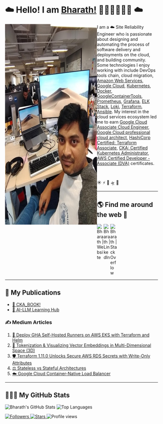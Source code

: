 # ☁️ Hello! I am [Bharath!](https://bharathkumaraju.com) 👋🏾‍👨🏾‍💻🌟 ☁️

<img align="right" src="https://github.com/bharathkumarraju/Bharathkumarraju/blob/main/bharath.jpg" width="303" height="659" alt="banner that says Bharath - a cloud Site Reliability Engineer, alongside an illustration of Bharath" style="float:left;">   

<p align="left">I am a ☁️ Site Reliability Engineer who is passionate about designing and automating the process of software delivery and deployments on the cloud, and building community. Some technologies I enjoy working with include DevOps tools chain, cloud migration, <a href="https://aws.amazon.com/">Amazon Web Services</a>, <a href="https://console.cloud.google.com/">Google Cloud</a>, <a href="https://kubernetes.io/">Kubernetes</a>, <a href="https://www.docker.com/">Docker</a>, <a href="https://github.com/GoogleContainerTools">GoogleContainerTools</a>, <a href="https://prometheus.io/">Prometheus</a>, <a href="https://grafana.com/">Grafana</a>, <a href="https://www.elastic.co/what-is/elk-stack">ELK Stack</a>, <a href="https://grafana.com/oss/loki/">Loki</a>, <a href="https://www.terraform.io/">Terraform</a>, <a href="https://www.ansible.com/overview/it-automation">Ansible</a>. My interest in the cloud services ecosystem led me to earn <a href="https://www.credential.net/f9719cf5-f349-4122-9638-9b8a51980c11#gs.nsc6bc">Google Cloud Associate Cloud Engineer</a>, <a href="https://www.credential.net/57857a8c-f995-463e-8382-1df350e7f9a4#gs.ns8vv8">Google Cloud professional cloud architect</a>, <a href="https://www.credly.com/earner/earned/badge/74df8fde-8b6b-494f-a1c6-5451e1ffba51">HashiCorp Certified: Terraform Associate</a>, <a href="https://www.credly.com/earner/earned/badge/7b5af790-39ad-4197-a281-d1fe713cecb2">CKA: Certified Kubernetes Administrator</a>, <a href="https://github.com/Bharathkumarraju/3_aws_cert_developer_associate#readme">AWS Certified Developer - Associate (DVA)</a> certificates.</p>

<br />

☀ ⚡ 🌈 🛸 🌟

---

## 🌎 Find me around the web 💬

<a href="https://bharathkumaraju.com/">
  <img align="left" alt="Bharath | Website" width="22px" src="https://cdn.jsdelivr.net/npm/simple-icons@3.13.0/icons/googlechrome.svg" />
</a>
<a href="https://www.linkedin.com/in/dasararaju/">
  <img align="left" alt="Bharath | LinkedIn" width="22px" src="https://cdn.jsdelivr.net/npm/simple-icons@v3/icons/linkedin.svg" />
</a>
<a href="https://stackoverflow.com/users/4036804/bharathkumarraju-dasararaju">
  <img align="left" alt="Bharath | StackOverflow" width="22px" src="https://cdn.jsdelivr.net/npm/simple-icons@3.1.0/icons/stackoverflow.svg" />
</a>

<br clear="left"/>

---

## 📖 My Publications  

- [📘 CKA_BOOK!](https://cka.devops4itengineers.com/)  
- [🤖 AI-LLM Learning Hub](https://aillm.devops4itengineers.com/)  

### ✍️ Medium Articles
1. [🚀 Deploy GHA Self-Hosted Runners on AWS EKS with Terraform and Helm](https://medium.com/@bhrth.dsra1/deploy-gha-self-hosted-runners-on-aws-eks-with-terraform-and-helm-6624815738b6)  
2. [🔎 Tokenization & Visualizing Vector Embeddings in Multi-Dimensional Space (3D)](https://medium.com/@bhrth.dsra1/tokenization-visualizing-vector-embeddings-in-multi-dimensional-space-3d-dc4667402b4e)  
3. [🛡️ Terraform 1.11.0 Unlocks Secure AWS RDS Secrets with Write-Only Attributes](https://medium.com/@bhrth.dsra1/terraform-1-11-0-unlocks-secure-aws-rds-secrets-with-write-only-attributes-047bf15d9a45)  
4. [⚖️ Stateless vs Stateful Architectures](https://medium.com/@bhrth.dsra1/stateless-vs-stateful-b5cf56e92057)  
5. [☁️ Google Cloud Container-Native Load Balancer](https://medium.com/@bhrth.dsra1/google-cloud-container-native-loadbalancer-f529e98e8fe5)  

---

## 👨🏾‍💻 My GitHub Stats  
<p align="left">
  <img
    src="https://github-readme-stats.vercel.app/api?username=bharathkumarraju&show_icons=true&count_private=true&hide=issues&theme=tokyonight&hide_border=true&cache_seconds=14400"
    alt="Bharath's GitHub Stats"
    width="450"
  />
  <img
    src="https://github-readme-stats.vercel.app/api/top-langs/?username=bharathkumarraju&layout=compact&theme=tokyonight&hide_border=true&cache_seconds=14400&card_width=450"
    alt="Top Languages"
    width="450"
  />
</p>

<p align="left">
  <a href="https://github.com/bharathkumarraju?tab=followers">
    <img src="https://img.shields.io/github/followers/bharathkumarraju?style=flat-square&color=0e75b6" alt="Followers"/>
  </a>
  <a href="https://github.com/bharathkumarraju">
    <img src="https://img.shields.io/github/stars/bharathkumarraju?affiliations=OWNER%2CCOLLABORATOR&style=flat-square&color=yellow" alt="Stars"/>
  </a>
  <img src="https://komarev.com/ghpvc/?username=bharathkumarraju&label=Profile%20views&color=brightgreen&style=flat-square" alt="Profile views"/>
</p>
